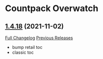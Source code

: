 # <DBM> Countpack Overwatch

## [1.4.18](https://github.com/DeadlyBossMods/DBM-CountPack-Overwatch/tree/1.4.18) (2021-11-02)
[Full Changelog](https://github.com/DeadlyBossMods/DBM-CountPack-Overwatch/compare/1.4.17...1.4.18) [Previous Releases](https://github.com/DeadlyBossMods/DBM-CountPack-Overwatch/releases)

- bump retail toc  
- classic toc  
